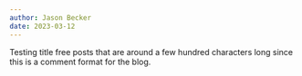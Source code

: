 ```yaml
---
author: Jason Becker
date: 2023-03-12
---
```


Testing title free posts that are around a few hundred characters long since this is a comment format for the blog.
